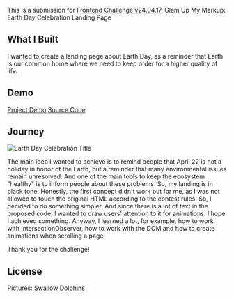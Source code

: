 This is a submission for [Frontend Challenge v24.04.17](https://dev.to/devteam/join-us-for-the-next-frontend-challenge-earth-day-edition-52e4), Glam Up My Markup: Earth Day Celebration Landing Page

## What I Built

I wanted to create a landing page about Earth Day, as a reminder that Earth is our common home where we need to keep order for a higher quality of life.

## Demo
[Project Demo](https://sergomen.github.io/earth_day_celebration/)
[Source Code](https://github.com/sergomen/earth_day_celebration)

## Journey

![Earth Day Celebration Title](https://dev-to-uploads.s3.amazonaws.com/uploads/articles/mnd9ntqxtxzhce2l6tu9.png)

The main idea I wanted to achieve is to remind people that April 22 is not a holiday in honor of the Earth, but a reminder that many environmental issues remain unresolved. And one of the main tools to keep the ecosystem "healthy" is to inform people about these problems. So, my landing is in black tone. Honestly, the first concept didn't work out for me, as I was not allowed to touch the original HTML according to the contest rules. So, I decided to do something simpler. 
And since there is a lot of text in the proposed code, I wanted to draw users' attention to it for animations. I hope I achieved something.
Anyway, I learned a lot, for example, how to work with IntersectionObserver, how to work with the DOM and how to create animations when scrolling a page.

Thank you for the challenge!

## License

Pictures:
[Swallow](https://www.reddit.com/r/birding/comments/15opwly/barn_swallow_in_flight/)
[Dolphins](https://www.marinemammalcenter.org/animal-care/learn-about-marine-mammals/cetaceans/common-bottlenose-dolphin)
